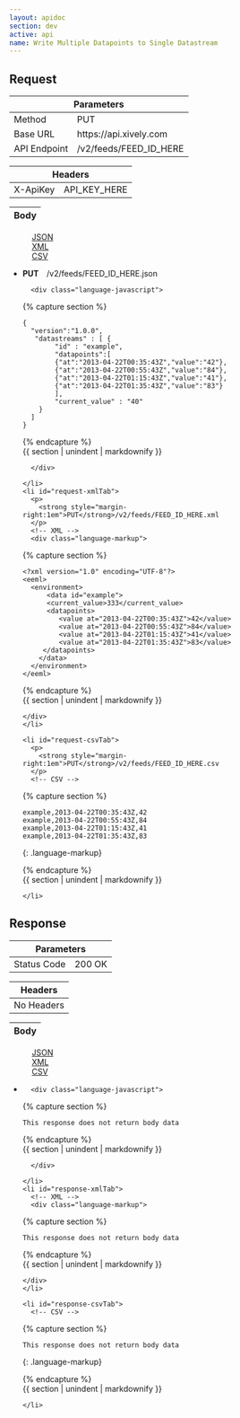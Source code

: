 ```yaml
---
layout: apidoc
section: dev
active: api
name: Write Multiple Datapoints to Single Datastream
---
```


<h2>Request</h2>


<div class="code-examples">
  <table class="code-examples-table twelve">
    <thead>
      <tr>
        <th colspan="2">Parameters</th>
      </tr>
    </thead>
    <tbody>
      <tr>
        <td>Method</td>
        <td>PUT</td>
      </tr>
      <tr>
        <td>Base URL</td>
        <td>https://api.xively.com</td>
      </tr>
      <tr>
        <td>API Endpoint</td>
        <td>/v2/feeds/FEED_ID_HERE</td>
      </tr>
    </tbody>
  </table> 

  <table class="code-examples-table twelve">  
    <thead>
      <tr>
        <th colspan="2">Headers</th>
      </tr>
    </thead>
    <tbody>
      <tr>
        <td>X-ApiKey</td>
        <td>API_KEY_HERE</td>
      </tr>
    </tbody>
  </table>
  
  <table class="code-examples-table twelve">
    <thead>
      <tr>
        <th colspan="2">Body</th>
      </tr>
    </thead>
  </table>  

  <!-- 
    REQUEST EXAMPLE
    notice the "response" id is replaced with "request" in the request table, this is important to maintain for styling
  -->
  <dl class="apidoc-tabs tabs">
    <dd class="active"><a href="#request-json">JSON</a></dd>
    <dd><a href="#request-xml">XML</a></dd>
    <dd><a href="#request-csv">CSV</a></dd>
  </dl>
  <ul class="apidoc-tabs-content tabs-content">
    <li class="active" id="request-jsonTab">
      <p>
        <strong style="margin-right:1em">PUT</strong>/v2/feeds/FEED_ID_HERE.json
      </p>
      <!-- JSON -->

      <div class="language-javascript">

{% capture section %}

~~~
{
  "version":"1.0.0",
   "datastreams" : [ {
        "id" : "example",
        "datapoints":[
        {"at":"2013-04-22T00:35:43Z","value":"42"},
        {"at":"2013-04-22T00:55:43Z","value":"84"},
        {"at":"2013-04-22T01:15:43Z","value":"41"},
        {"at":"2013-04-22T01:35:43Z","value":"83"}
        ],
        "current_value" : "40"
    }
  ]
}
~~~

{% endcapture %}  
{{ section | unindent | markdownify }} 

      </div>

    </li>
    <li id="request-xmlTab">
      <p>
        <strong style="margin-right:1em">PUT</strong>/v2/feeds/FEED_ID_HERE.xml
      </p>  
      <!-- XML -->
      <div class="language-markup">

{% capture section %}

~~~  
<?xml version="1.0" encoding="UTF-8"?>
<eeml>
  <environment>
      <data id="example">
      <current_value>333</current_value>
      <datapoints>
         <value at="2013-04-22T00:35:43Z">42</value>
         <value at="2013-04-22T00:55:43Z">84</value>
         <value at="2013-04-22T01:15:43Z">41</value>
         <value at="2013-04-22T01:35:43Z">83</value>
     </datapoints>
    </data>
  </environment>
</eeml>

~~~

{% endcapture %}  
{{ section | unindent | markdownify }} 

    </div>
    </li>

    <li id="request-csvTab">
      <p>
        <strong style="margin-right:1em">PUT</strong>/v2/feeds/FEED_ID_HERE.csv
      </p>
      <!-- CSV -->

{% capture section %}

~~~  
example,2013-04-22T00:35:43Z,42
example,2013-04-22T00:55:43Z,84
example,2013-04-22T01:15:43Z,41
example,2013-04-22T01:35:43Z,83
~~~

{: .language-markup}

{% endcapture %}  
{{ section | unindent | markdownify }} 

    </li>
  </ul>
</div>

 

 

<h2>Response</h2>

<div class="code-examples">
  <table class="code-examples-table twelve">
    <thead>
      <tr>
        <th colspan="2">Parameters</th>
      </tr>
    </thead>
    <tbody>
      <tr>
        <td>Status Code</td>
        <td>200 OK</td>
    </tbody>
  </table> 

  <table class="code-examples-table twelve">  
    <thead>
      <tr>
        <th colspan="2">Headers</th>
      </tr>
    </thead>
    <tbody>
      <tr>
        <td>No Headers</td>
      </tr>
    </tbody>
  </table>
  
  <table class="code-examples-table twelve">
    <thead>
      <tr>
        <th colspan="2">Body</th>
      </tr>
    </thead>
  </table>  

  <!-- 
    RESPONSE EXAMPLE
    notice the "request" id is replaced with "response" in the response table, this is important to maintain for styling
  -->
  <dl class="apidoc-tabs tabs">
    <dd class="active"><a href="#response-json">JSON</a></dd>
    <dd><a href="#response-xml">XML</a></dd>
    <dd><a href="#response-csv">CSV</a></dd>
  </dl>
  <ul class="apidoc-tabs-content tabs-content">
    <li class="active" id="response-jsonTab">
      <!-- JSON -->

      <div class="language-javascript">

{% capture section %}

~~~
This response does not return body data
~~~

{% endcapture %}  
{{ section | unindent | markdownify }} 

      </div>

    </li>
    <li id="response-xmlTab">
      <!-- XML -->
      <div class="language-markup">

{% capture section %}

~~~  
This response does not return body data
~~~

{% endcapture %}  
{{ section | unindent | markdownify }} 

    </div>
    </li>

    <li id="response-csvTab">
      <!-- CSV -->

{% capture section %}

~~~  
This response does not return body data
~~~
{: .language-markup}

{% endcapture %}  
{{ section | unindent | markdownify }} 

    </li>
  </ul>
</div>
